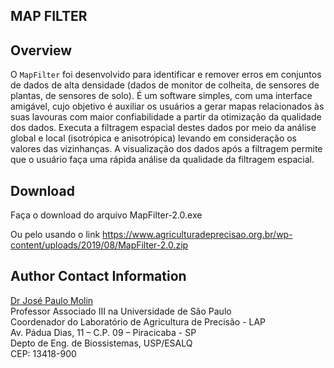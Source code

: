 ## MAP FILTER

## Overview

O  `MapFilter` foi desenvolvido para identificar e remover erros em conjuntos de dados de alta densidade (dados de monitor de colheita, de sensores de plantas, de sensores de solo). É um software simples, com uma interface amigável, cujo objetivo é auxiliar os usuários a gerar mapas relacionados às suas lavouras com maior confiabilidade a partir da otimização da qualidade dos dados. Executa a filtragem espacial destes dados por meio da análise global e local (isotrópica e anisotrópica) levando em consideração os valores das vizinhanças. A visualização dos dados após a filtragem permite que o usuário faça uma rápida análise da qualidade da filtragem espacial.

Download
------------------
Faça o download do arquivo MapFilter-2.0.exe

Ou pelo usando o link https://www.agriculturadeprecisao.org.br/wp-content/uploads/2019/08/MapFilter-2.0.zip




## Author Contact Information

[Dr José Paulo Molin](mailto:jpmolin@usp.br)  
Professor Associado III na Universidade de São Paulo           
Coordenador do Laboratório de Agricultura de Precisão - LAP     
Av. Pádua Dias, 11 – C.P. 09 – Piracicaba - SP    
Depto de Eng. de Biossistemas, USP/ESALQ    
CEP: 13418-900    
